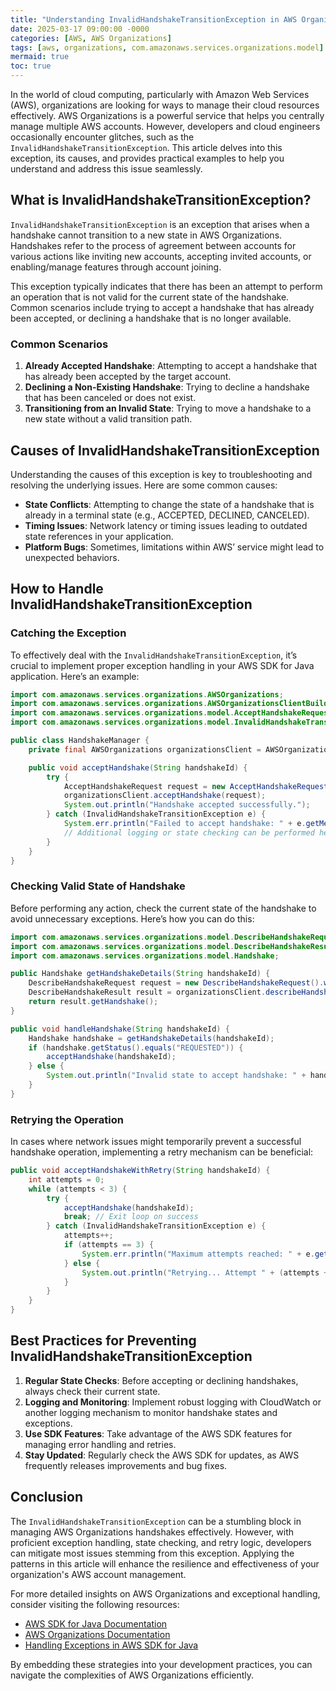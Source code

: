 ```yaml
---
title: "Understanding InvalidHandshakeTransitionException in AWS Organizations for Developers"
date: 2025-03-17 09:00:00 -0000
categories: [AWS, AWS Organizations]
tags: [aws, organizations, com.amazonaws.services.organizations.model]
mermaid: true
toc: true
---
```



In the world of cloud computing, particularly with Amazon Web Services (AWS), organizations are looking for ways to manage their cloud resources effectively. AWS Organizations is a powerful service that helps you centrally manage multiple AWS accounts. However, developers and cloud engineers occasionally encounter glitches, such as the `InvalidHandshakeTransitionException`. This article delves into this exception, its causes, and provides practical examples to help you understand and address this issue seamlessly.

## What is InvalidHandshakeTransitionException?

`InvalidHandshakeTransitionException` is an exception that arises when a handshake cannot transition to a new state in AWS Organizations. Handshakes refer to the process of agreement between accounts for various actions like inviting new accounts, accepting invited accounts, or enabling/manage features through account joining.

This exception typically indicates that there has been an attempt to perform an operation that is not valid for the current state of the handshake. Common scenarios include trying to accept a handshake that has already been accepted, or declining a handshake that is no longer available.

### Common Scenarios

1. **Already Accepted Handshake**: Attempting to accept a handshake that has already been accepted by the target account.
2. **Declining a Non-Existing Handshake**: Trying to decline a handshake that has been canceled or does not exist.
3. **Transitioning from an Invalid State**: Trying to move a handshake to a new state without a valid transition path.

## Causes of InvalidHandshakeTransitionException

Understanding the causes of this exception is key to troubleshooting and resolving the underlying issues. Here are some common causes:

- **State Conflicts**: Attempting to change the state of a handshake that is already in a terminal state (e.g., ACCEPTED, DECLINED, CANCELED).
- **Timing Issues**: Network latency or timing issues leading to outdated state references in your application.
- **Platform Bugs**: Sometimes, limitations within AWS’ service might lead to unexpected behaviors.

## How to Handle InvalidHandshakeTransitionException

### Catching the Exception

To effectively deal with the `InvalidHandshakeTransitionException`, it’s crucial to implement proper exception handling in your AWS SDK for Java application. Here’s an example:

```java
import com.amazonaws.services.organizations.AWSOrganizations;
import com.amazonaws.services.organizations.AWSOrganizationsClientBuilder;
import com.amazonaws.services.organizations.model.AcceptHandshakeRequest;
import com.amazonaws.services.organizations.model.InvalidHandshakeTransitionException;

public class HandshakeManager {
    private final AWSOrganizations organizationsClient = AWSOrganizationsClientBuilder.defaultClient();

    public void acceptHandshake(String handshakeId) {
        try {
            AcceptHandshakeRequest request = new AcceptHandshakeRequest().withHandshakeId(handshakeId);
            organizationsClient.acceptHandshake(request);
            System.out.println("Handshake accepted successfully.");
        } catch (InvalidHandshakeTransitionException e) {
            System.err.println("Failed to accept handshake: " + e.getMessage());
            // Additional logging or state checking can be performed here
        }
    }
}
```

### Checking Valid State of Handshake

Before performing any action, check the current state of the handshake to avoid unnecessary exceptions. Here’s how you can do this:

```java
import com.amazonaws.services.organizations.model.DescribeHandshakeRequest;
import com.amazonaws.services.organizations.model.DescribeHandshakeResult;
import com.amazonaws.services.organizations.model.Handshake;

public Handshake getHandshakeDetails(String handshakeId) {
    DescribeHandshakeRequest request = new DescribeHandshakeRequest().withHandshakeId(handshakeId);
    DescribeHandshakeResult result = organizationsClient.describeHandshake(request);
    return result.getHandshake();
}

public void handleHandshake(String handshakeId) {
    Handshake handshake = getHandshakeDetails(handshakeId);
    if (handshake.getStatus().equals("REQUESTED")) {
        acceptHandshake(handshakeId);
    } else {
        System.out.println("Invalid state to accept handshake: " + handshake.getStatus());
    }
}
```

### Retrying the Operation

In cases where network issues might temporarily prevent a successful handshake operation, implementing a retry mechanism can be beneficial:

```java
public void acceptHandshakeWithRetry(String handshakeId) {
    int attempts = 0;
    while (attempts < 3) {
        try {
            acceptHandshake(handshakeId);
            break; // Exit loop on success
        } catch (InvalidHandshakeTransitionException e) {
            attempts++;
            if (attempts == 3) {
                System.err.println("Maximum attempts reached: " + e.getMessage());
            } else {
                System.out.println("Retrying... Attempt " + (attempts + 1));
            }
        }
    }
}
```

## Best Practices for Preventing InvalidHandshakeTransitionException

1. **Regular State Checks**: Before accepting or declining handshakes, always check their current state.
2. **Logging and Monitoring**: Implement robust logging with CloudWatch or another logging mechanism to monitor handshake states and exceptions.
3. **Use SDK Features**: Take advantage of the AWS SDK features for managing error handling and retries.
4. **Stay Updated**: Regularly check the AWS SDK for updates, as AWS frequently releases improvements and bug fixes.

## Conclusion

The `InvalidHandshakeTransitionException` can be a stumbling block in managing AWS Organizations handshakes effectively. However, with proficient exception handling, state checking, and retry logic, developers can mitigate most issues stemming from this exception. Applying the patterns in this article will enhance the resilience and effectiveness of your organization's AWS account management.

For more detailed insights on AWS Organizations and exceptional handling, consider visiting the following resources:

- [AWS SDK for Java Documentation](https://docs.aws.amazon.com/sdk-for-java/latest/developer-guide/home.html)
- [AWS Organizations Documentation](https://docs.aws.amazon.com/organizations/latest/userguide/what-is.html)
- [Handling Exceptions in AWS SDK for Java](https://docs.aws.amazon.com/sdk-for-java/latest/developer-guide/java-sdk-exceptions.html) 

By embedding these strategies into your development practices, you can navigate the complexities of AWS Organizations efficiently.